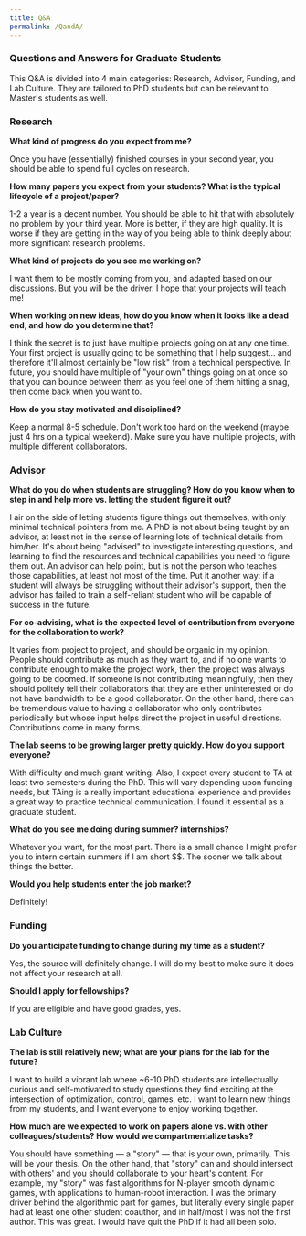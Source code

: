 ```yaml
---
title: Q&A
permalink: /QandA/
---
```


### Questions and Answers for Graduate Students

This Q&A is divided into 4 main categories: Research, Advisor, Funding, and Lab Culture. They are tailored to PhD students but can be relevant to Master's students as well. 

### Research

**What kind of progress do you expect from me?**

Once you have (essentially) finished courses in your second year, you should be able to spend full cycles on research.

**How many papers you expect from your students? What is the typical lifecycle of a project/paper?**

1-2 a year is a decent number. You should be able to hit that with absolutely no problem by your third year. More is better, if they are high quality. It is worse if they are getting in the way of you being able to think deeply about more significant research problems. 

**What kind of projects do you see me working on?**

I want them to be mostly coming from you, and adapted based on our discussions. But you will be the driver. I hope that your projects will teach me!

**When working on new ideas, how do you know when it looks like a dead end, and how do you determine that?** 

I think the secret is to just have multiple projects going on at any one time. Your first project is usually going to be something that I help suggest… and therefore it'll almost certainly be "low risk" from a technical perspective. In future, you should have multiple of "your own" things going on at once so that you can bounce between them as you feel one of them hitting a snag, then come back when you want to.

**How do you stay motivated and disciplined?**

Keep a normal 8-5 schedule. Don't work too hard on the weekend (maybe just 4 hrs on a typical weekend). Make sure you have multiple projects, with multiple different collaborators.

### Advisor 

**What do you do when students are struggling? How do you know when to step in and help more vs. letting the student figure it out?**

I air on the side of letting students figure things out themselves, with only minimal technical pointers from me. A PhD is not about being taught by an advisor, at least not in the sense of learning lots of technical details from him/her. It's about being "advised" to investigate interesting questions, and learning to find the resources and technical capabilities you need to figure them out. An advisor can help point, but is not the person who teaches those capabilities, at least not most of the time. Put it another way: if a student will always be struggling without their advisor's support, then the advisor has failed to train a self-reliant student who will be capable of success in the future.

**For co-advising, what is the expected level of contribution from everyone for the collaboration to work?**

It varies from project to project, and should be organic in my opinion. People should contribute as much as they want to, and if no one wants to contribute enough to make the project work, then the project was always going to be doomed. If someone is not contributing meaningfully, then they should politely tell their collaborators that they are either uninterested or do not have bandwidth to be a good collaborator. On the other hand, there can be tremendous value to having a collaborator who only contributes periodically but whose input helps direct the project in useful directions. Contributions come in many forms.

**The lab seems to be growing larger pretty quickly. How do you support everyone?**

With difficulty and much grant writing. Also, I expect every student to TA at least two semesters during the PhD. This will vary depending upon funding needs, but TAing is a really important educational experience and provides a great way to practice technical communication. I found it essential as a graduate student.

**What do you see me doing during summer? internships?**

Whatever you want, for the most part. There is a small chance I might prefer you to intern certain summers if I am short $$. The sooner we talk about things the better.

**Would you help students enter the job market?**

Definitely!

### Funding

**Do you anticipate funding to change during my time as a student?**

Yes, the source will definitely change. I will do my best to make sure it does not affect your research at all.

**Should I apply for fellowships?**

If you are eligible and have good grades, yes. 

### Lab Culture

**The lab is still relatively new; what are your plans for the lab for the future?**

I want to build a vibrant lab where ~6-10 PhD students are intellectually curious and self-motivated to study questions they find exciting at the intersection of optimization, control, games, etc. I want to learn new things from my students, and I want everyone to enjoy working together.

**How much are we expected to work on papers alone vs. with other colleagues/students? How would we compartmentalize tasks?**

You should have something — a "story" — that is your own, primarily. This will be your thesis. On the other hand, that "story" can and should intersect with others' and you should collaborate to your heart's content. For example, my "story" was fast algorithms for N-player smooth dynamic games, with applications to human-robot interaction. I was the primary driver behind the algorithmic part for games, but literally every single paper had at least one other student coauthor, and in half/most I was not the first author. This was great. I would have quit the PhD if it had all been solo.